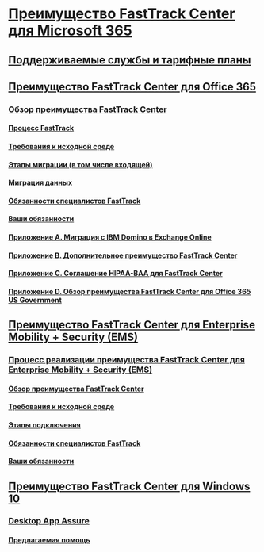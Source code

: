 # [Преимущество FastTrack Center для Microsoft 365](M365-fasttrack-benefit-overview.md)
## [Поддерживаемые службы и тарифные планы](M365-eligible-services-and-plans.md)
## [Преимущество FastTrack Center для Office 365](O365-fasttrack-benefit-for-office-365.md)
### [Обзор преимущества FastTrack Center](O365-fasttrack-benefit-overview.md)
#### [Процесс FastTrack](O365-fasttrack-process.md)
#### [Требования к исходной среде](O365-source-environment-expectations.md)
#### [Этапы миграции (в том числе входящей)](O365-onboarding-and-migration.md)
#### [Миграция данных](O365-data-migration.md)
#### [Обязанности специалистов FastTrack](O365-fasttrack-responsibilities.md)
#### [Ваши обязанности](O365-your-responsibilities.md)
#### [Приложение А. Миграция с IBM Domino в Exchange Online](O365-from-ibm-domino-to-exchange-online.md)
#### [Приложение B. Дополнительное преимущество FastTrack Center](O365-fasttrack-additional-benefits.md)
#### [Приложение C. Соглашение HIPAA-BAA для FastTrack Center](O365-hipaa-business-associate-agreement.md)
#### [Приложение D. Обзор преимущества FastTrack Center для Office 365 US Government](US-Gov-appendix-overview.md)
## [Преимущество FastTrack Center для Enterprise Mobility + Security (EMS)](EMS-fasttrack-benefit-for-EMS.md)
### [Процесс реализации преимущества FastTrack Center для Enterprise Mobility + Security (EMS)](EMS-fasttrack-process.md)
#### [Обзор преимущества FastTrack Center](EMS-fasttrack-benefit-overview.md)
#### [Требования к исходной среде](EMS-source-environment-expectations.md)
#### [Этапы подключения](EMS-onboarding-phases.md)
#### [Обязанности специалистов FastTrack](EMS-fasttrack-responsibilities.md)
#### [Ваши обязанности](EMS-your-responsibilities.md)
## [Преимущество FastTrack Center для Windows 10](Win-10-fasttrack-benefit-for-Windows-10.md)
### [Desktop App Assure](Win-10-desktop-app-assure.md)
#### [Предлагаемая помощь](Win-10-daa-assistance-offered.md)